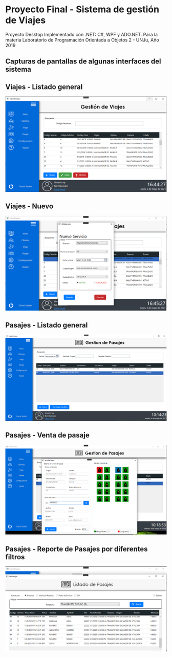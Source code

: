 # Proyecto Final - Sistema de gestión de Viajes
Proyecto Desktop Implementado con .NET: C#, WPF y ADO.NET. 
Para la materia Laboratorio de Programación Orientada a Objetos 2 - UNJu, Año 2019

## Capturas de pantallas de algunas interfaces del sistema

## Viajes - Listado general
<img src="./screenshot/lpoo2-1.PNG" alt="" width="600"/>

## Viajes - Nuevo
<img src="./screenshot/lpoo2-2.PNG" alt="" width="600"/>

## Pasajes - Listado general
<img src="./screenshot/lpoo2-3.PNG" alt="" width="600"/>

## Pasajes - Venta de pasaje
<img src="./screenshot/lpoo2-4.PNG" alt="" width="600"/>

## Pasajes - Reporte de Pasajes por diferentes filtros
<img src="./screenshot/lpoo2-5.PNG" alt="" width="600"/>